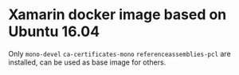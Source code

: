 # Xamarin docker image based on Ubuntu 16.04

Only `mono-devel` `ca-certificates-mono` `referenceassemblies-pcl` are installed, can be used as base image for others.